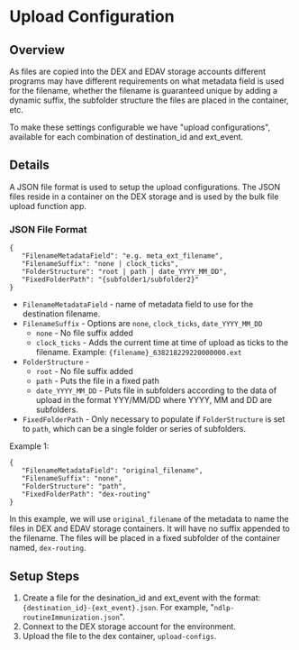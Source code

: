 # Upload Configuration

## Overview
As files are copied into the DEX and EDAV storage accounts different programs may have different requirements on what metadata field is used for the filename, whether the filename is guaranteed unique by adding a dynamic suffix, the subfolder structure the files are placed in the container, etc.

To make these settings configurable we have "upload configurations", available for each combination of destination_id and ext_event.

## Details
A JSON file format is used to setup the upload configurations.  The JSON files reside in a container on the DEX storage and is used by the bulk file upload function app.

### JSON File Format
```
{
   "FilenameMetadataField": "e.g. meta_ext_filename",
   "FilenameSuffix": "none | clock_ticks",
   "FolderStructure": "root | path | date_YYYY_MM_DD",
   "FixedFolderPath": "{subfolder1/subfolder2}"
}
```

- ```FilenameMetadataField``` - name of metadata field to use for the destination filename.
- ```FilenameSuffix``` - Options are ```none```, ```clock_ticks```, ```date_YYYY_MM_DD```
  - ```none``` - No file suffix added
  - ```clock_ticks``` - Adds the current time at time of upload as ticks to the filename.
    Example: ```{filename}_638218229220000000.ext```
- ```FolderStructure``` - 
  - ```root``` - No file suffix added
  - ```path``` - Puts the file in a fixed path
  - ```date_YYYY_MM_DD``` - Puts file in subfolders according to the data of upload in the format YYY/MM/DD where YYYY, MM and DD are subfolders.
- ```FixedFolderPath``` - Only necessary to populate if ```FolderStructure``` is set to ```path```, which can be a single folder or series of subfolders.

Example 1:
```
{
   "FilenameMetadataField": "original_filename",
   "FilenameSuffix": "none",
   "FolderStructure": "path",
   "FixedFolderPath": "dex-routing"
}
```
In this example, we will use ```original_filename``` of the metadata to name the files in DEX and EDAV storage containers.  It will have no suffix appended to the filename.  The files will be placed in a fixed subfolder of the container named, ```dex-routing```.

## Setup Steps

1. Create a file for the desination_id and ext_event with the format: ```{destination_id}-{ext_event}.json```.  For example, "```ndlp-routineImmunization.json```".
2. Connext to the DEX storage account for the environment.
3. Upload the file to the dex container, ```upload-configs```.